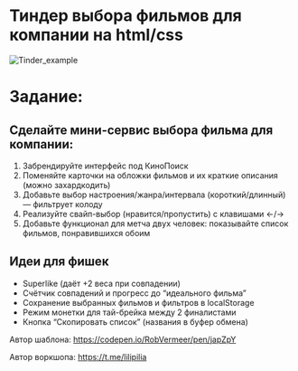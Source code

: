 # Тиндер выбора фильмов для компании на html/css

![Tinder_example](https://github.com/artantme/Tinder_vibecoding/blob/main/Example.png?raw=true)

# Задание:

## Сделайте мини-сервис выбора фильма для компании:
1. Забрендируйте интерфейс под КиноПоиск  
2. Поменяйте карточки на обложки фильмов и их краткие описания (можно захардкодить)  
3. Добавьте выбор настроения/жанра/интервала (короткий/длинный) — фильтрует колоду  
4. Реализуйте свайп-выбор (нравится/пропустить) с клавишами ←/→  
5. Добавьте функционал для метча двух человек: показывайте список фильмов, понравившихся обоим  

## Идеи для фишек
- Superlike (даёт +2 веса при совпадении)  
- Счётчик совпадений и прогресс до “идеального фильма”  
- Сохранение выбранных фильмов и фильтров в localStorage  
- Режим монетки для тай-брейка между 2 финалистами  
- Кнопка “Скопировать список” (названия в буфер обмена)  

Автор шаблона:
https://codepen.io/RobVermeer/pen/japZpY

Автор воркшопа:
https://t.me/lilipilia
